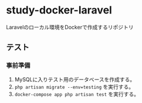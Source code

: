 # study-docker-laravel
Laravelのローカル環境をDockerで作成するリポジトリ

## テスト
### 事前準備

1. MySQLに入りテスト用のデータベースを作成する。
2. `php artisan migrate --env=testing` を実行する。
3. `docker-compose app php artisan test` を実行する。
